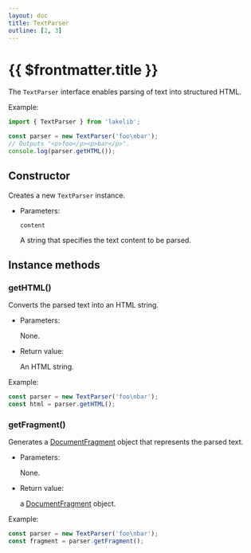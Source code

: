 ```yaml
---
layout: doc
title: TextParser
outline: [2, 3]
---
```


# {{ $frontmatter.title }}

The `TextParser` interface enables parsing of text into structured HTML.

Example:

```js
import { TextParser } from 'lakelib';

const parser = new TextParser('foo\nbar');
// Outputs "<p>foo</p><p>bar</p>".
console.log(parser.getHTML());
```


## Constructor

Creates a new `TextParser` instance.

* Parameters:

  `content`

  A string that specifies the text content to be parsed.


## Instance methods

### getHTML()

Converts the parsed text into an HTML string.

* Parameters:

  None.

* Return value:

  An HTML string.

Example:

```js
const parser = new TextParser('foo\nbar');
const html = parser.getHTML();
```


### getFragment()

Generates a [DocumentFragment](https://developer.mozilla.org/en-US/docs/Web/API/DocumentFragment) object that represents the parsed text.

* Parameters:

  None.

* Return value:

  a [DocumentFragment](https://developer.mozilla.org/en-US/docs/Web/API/DocumentFragment) object.

Example:

```js
const parser = new TextParser('foo\nbar');
const fragment = parser.getFragment();
```
